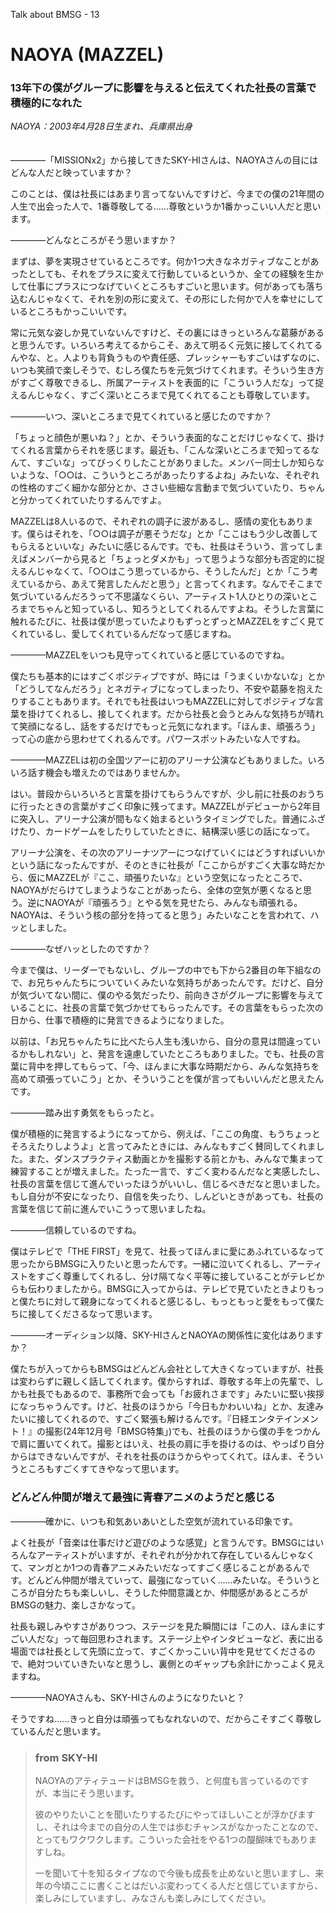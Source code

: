 Talk about BMSG - 13
# NAOYA (MAZZEL)

### 13年下の僕がグループに影響を与えると伝えてくれた社長の言葉で積極的になれた

*NAOYA：2003年4月28日生まれ、兵庫県出身*
<br/><br/><br/>
————「MISSIONx2」から接してきたSKY-HIさんは、NAOYAさんの目にはどんな人だと映っていますか？

このことは、僕は社長にはあまり言ってないんですけど、今までの僕の21年間の人生で出会った人で、1番尊敬してる......尊敬というか1番かっこいい人だと思います。

————どんなところがそう思いますか？

まずは、夢を実現させているところです。何か1つ大きなネガティブなことがあったとしても、それをプラスに変えて行動しているというか、全ての経験を生かして仕事にプラスにつなげていくところもすごいと思います。何があっても落ち込むんじゃなくて、それを別の形に変えて、その形にした何かで人を幸せにしているところもかっこいいです。

常に元気な姿しか見ていないんですけど、その裏にはきっといろんな葛藤があると思うんです。いろいろ考えてるからこそ、あえて明るく元気に接してくれてるんやな、と。人よりも背負うものや責任感、プレッシャーもすごいはずなのに、いつも笑顔で楽しそうで、むしろ僕たちを元気づけてくれます。そういう生き方がすごく尊敬できるし、所属アーティストを表面的に「こういう人だな」って捉えるんじゃなく、すごく深いところまで見てくれてることも尊敬しています。

————いつ、深いところまで見てくれていると感じたのですか？

「ちょっと顔色が悪いね？」とか、そういう表面的なことだけじゃなくて、掛けてくれる言葉からそれを感じます。最近も、「こんな深いところまで知ってるなんて、すごいな」ってびっくりしたことがありました。メンバー同士しか知らないような、「○○は、こういうところがあったりするよね」みたいな、それぞれの性格のすごく細かな部分とか、ささい些細な言動まで気づいていたり、ちゃんと分かってくれていたりするんですよ。

MAZZELは8人いるので、それぞれの調子に波があるし、感情の変化もあります。僕らはそれを、「○○は調子が悪そうだな」とか「ここはもう少し改善してもらえるといいな」みたいに感じるんです。でも、社長はそういう、言ってしまえばメンバーから見ると「ちょっとダメかも」って思うような部分も否定的に捉えるんじゃなくて、「○○はこう思っているから、そうしたんだ」とか「こう考えているから、あえて発言したんだと思う」と言ってくれます。なんでそこまで気づいているんだろうって不思議なくらい、アーティスト1人ひとりの深いところまでちゃんと知っているし、知ろうとしてくれるんですよね。そうした言葉に触れるたびに、社長は僕が思っていたよりもずっとずっとMAZZELをすごく見てくれているし、愛してくれているんだなって感じますね。

————MAZZELをいつも見守ってくれていると感じているのですね。

僕たちも基本的にはすごくポジティブですが、時には「うまくいかないな」とか「どうしてなんだろう」とネガティブになってしまったり、不安や葛藤を抱えたりすることもあります。それでも社長はいつもMAZZELに対してポジティブな言葉を掛けてくれるし、接してくれます。だから社長と会うとみんな気持ちが晴れて笑顔になるし、話をするだけでもっと元気になれます。「ほんま、頑張ろう」って心の底から思わせてくれるんです。パワースポットみたいな人ですね。

————MAZZELは初の全国ツアーに初のアリーナ公演などもありました。いろいろ話す機会も増えたのではありませんか。

はい。普段からいろいろと言葉を掛けてもらうんですが、少し前に社長のおうちに行ったときの言葉がすごく印象に残ってます。MAZZELがデビューから2年目に突入し、アリーナ公演が間もなく始まるというタイミングでした。普通にふざけたり、カードゲームをしたりしていたときに、結構深い感じの話になって。

アリーナ公演を、その次のアリーナツアーにつなげていくにはどうすればいいかという話になったんですが、そのときに社長が「ここからがすごく大事な時だから、仮にMAZZELが『ここ、頑張りたいな』という空気になったところで、NAOYAがだらけてしまうようなことがあったら、全体の空気が悪くなると思う。逆にNAOYAが『頑張ろう』とやる気を見せたら、みんなも頑張れる。NAOYAは、そういう核の部分を持ってると思う」みたいなことを言われて、ハッとしました。

————なぜハッとしたのですか？

今まで僕は、リーダーでもないし、グループの中でも下から2番目の年下組なので、お兄ちゃんたちについていくみたいな気持ちがあったんです。だけど、自分が気づいてない間に、僕のやる気だったり、前向きさがグループに影響を与えていることに、社長の言葉で気づかせてもらったんです。その言葉をもらった次の日から、仕事で積極的に発言できるようになりました。

以前は、「お兄ちゃんたちに比べたら人生も浅いから、自分の意見は間違っているかもしれない」と、発言を遠慮していたところもありました。でも、社長の言葉に背中を押してもらって、「今、ほんまに大事な時期だから、みんな気持ちを高めて頑張っていこう」とか、そういうことを僕が言ってもいいんだと思えたんです。

————踏み出す勇気をもらったと。

僕が積極的に発言するようになってから、例えば、「ここの角度、もうちょっとそろえたりしようよ」と言ってみたときには、みんなもすごく賛同してくれました。また、ダンスプラクティス動画とかを撮影する前とかも、みんなで集まって練習することが増えました。たった一言で、すごく変わるんだなと実感したし、社長の言葉を信じて進んでいったほうがいいし、信じるべきだなと思いました。もし自分が不安になったり、自信を失ったり、しんどいときがあっても、社長の言葉を信じて前に進んでいこうって思いましたね。

————信頼しているのですね。

僕はテレビで「THE FIRST」を見て、社長ってほんまに愛にあふれているなって思ったからBMSGに入りたいと思ったんです。一緒に泣いてくれるし、アーティストをすごく尊重してくれるし、分け隔てなく平等に接していることがテレビからも伝わりましたから。BMSGに入ってからは、テレビで見ていたときよりもっと僕たちに対して親身になってくれると感じるし、もっともっと愛をもって僕たちに接してくださるなって思います。

————オーディション以降、SKY-HIさんとNAOYAの関係性に変化はありますか？

僕たちが入ってからもBMSGはどんどん会社として大きくなっていますが、社長は変わらずに親しく話してくれます。僕からすれば、尊敬する年上の先輩で、しかも社長でもあるので、事務所で会っても「お疲れさまです」みたいに堅い挨拶になっちゃうんです。けど、社長のほうから「今日もかわいいね」とか、友達みたいに接してくれるので、すごく緊張も解けるんです。『日経エンタテインメント！』の撮影(24年12月号「BMSG特集」)でも、社長のほうから僕の手をつかんで肩に置いてくれて。撮影とはいえ、社長の肩に手を掛けるのは、やっぱり自分からはできないんですが、それを社長のほうからやってくれて。ほんま、そういうところもすごくすてきやなって思います。

### どんどん仲間が増えて最強に青春アニメのようだと感じる

————確かに、いつも和気あいあいとした空気が流れている印象です。

よく社長が「音楽は仕事だけど遊びのような感覚」と言うんです。BMSGにはいろんなアーティストがいますが、それぞれが分かれて存在しているんじゃなくて、マンガとか1つの青春アニメみたいだなってすごく感じることがあるんです。どんどん仲間が増えていって、最強になっていく......みたいな。そういうところが自分たちも楽しいし、そうした仲間意識とか、仲間感があるところがBMSGの魅力、楽しさかなって。

社長も親しみやすさがありつつ、ステージを見た瞬間には「この人、ほんまにすごい人だな」って毎回思わされます。ステージ上やインタビューなど、表に出る場面では社長として先頭に立って、すごくかっこいい背中を見せてくださるので、絶対ついていきたいなと思うし、裏側とのギャップも余計にかっこよく見えますね。

————NAOYAさんも、SKY-HIさんのようになりたいと？

そうですね......きっと自分は頑張ってもなれないので、だからこそすごく尊敬しているんだと思います。



> ### from SKY-HI
> 
> NAOYAのアティテュードはBMSGを救う、と何度も言っているのですが、本当にそう思います。
> 
> 彼のやりたいことを聞いたりするたびにやってほしいことが浮かびますし、それは今までの自分の人生では歩むチャンスがなかったことなので、とってもワクワクします。こういった会社をやる1つの醍醐味でもありますしね。
> 
> 一を聞いて十を知るタイプなので今後も成長を止めないと思いますし、来年の今頃ここに書くことはだいぶ変わってくる人だと信じていますから、楽しみにしていますし、みなさんも楽しみにしてください。
> 
